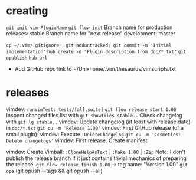 # creating

`git init vim-PluginName`
`git flow init`
Branch name for production releases: stable
Branch name for "next release" development: master

`cp ~/.vim/.gitignore .`
`git adduntracked; git commit -m "Initial implementation"`
`hub create -d "Plugin description from doc/*.txt"`
`git opublish`
`hub url`
- Add GitHub repo link to ~/Unixhome/.vim/thesaurus/vimscripts.txt

# releases

vimdev: `runVimTests tests/[all.suite]`
`git flow release start 1.00`
Inspect changed files list with `git showfiles stable..`
Check changelog with `git lg stable..`
vimdev: Update changelog (at least with release date) in `doc/*.txt`
`git cu -m 'Release 1.00'`
vimdev: First GitHub release (of a small plugin):
vimdev: Execute `:DeleteChangelog`
`git cu -m 'Cosmetics: Delete changelogs'`
vimdev: First release: Create manifest

vimdev: Create Vimball: `:CloneHelpAsText` | `:Make 1.00` | `:Zip`
Note: I don't publish the release branch if it just contains trivial mechanics of preparing the release.
`git flow release finish 1.00` -> tag name: "Version 1.00"
`git opa` (git opush --tags && git opush --all)
